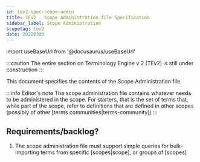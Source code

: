 ```yaml
---
id: tev2-spec-scope-admin
title: TEv2 - Scope Administration file Specification
sidebar_label: Scope Administration
scopetag: tev2
date: 20220303
---
```


import useBaseUrl from '@docusaurus/useBaseUrl'

:::caution
The entire section on Terminology Engine v 2 (TEv2) is still under construction
:::

This document specifies the contents of the Scope Administration file.

:::info Editor's note
The scope administration file contains whatever needs to be administered in the scope. For starters, that is the set of terms that, while part of the scope, refer to definitions that are defined in other scopes (possibly of other [terms communities|terms-community])
:::

## Requirements/backlog?

1. The scope administration file must support simple queries for bulk-importing terms from specific [scopes|scope], or groups of [scopes]
